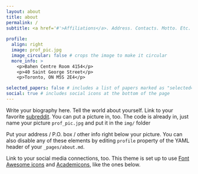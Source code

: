 ```yaml
---
layout: about
title: about
permalink: /
subtitle: <a href='#'>Affiliations</a>. Address. Contacts. Motto. Etc.
  
profile:
  align: right
  image: prof_pic.jpg
  image_circular: false # crops the image to make it circular
  more_info: >
    <p>Bahen Centre Room 4154</p>
    <p>40 Saint George Street</p>
    <p>Toronto, ON M5S 2E4</p>

selected_papers: false # includes a list of papers marked as "selected={true}"
social: true # includes social icons at the bottom of the page
---
```


Write your biography here. Tell the world about yourself. Link to your favorite [subreddit](http://reddit.com). You can put a picture in, too. The code is already in, just name your picture `prof_pic.jpg` and put it in the `img/` folder

Put your address / P.O. box / other info right below your picture. You can also disable any of these elements by editing `profile` property of the YAML header of your `_pages/about.md`. 

Link to your social media connections, too. This theme is set up to use [Font Awesome icons](https://fontawesome.com/) and [Academicons](https://jpswalsh.github.io/academicons/), like the ones below. 